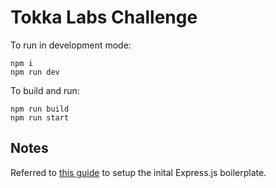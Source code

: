 # Tokka Labs Challenge

To run in development mode:

```
npm i
npm run dev
```

To build and run:

```
npm run build
npm run start
```

## Notes

Referred to [this guide](https://medium.com/@it.ermias.asmare/setting-up-expressjs-and-typescript-cfbee581c678) to setup the inital Express.js boilerplate.
